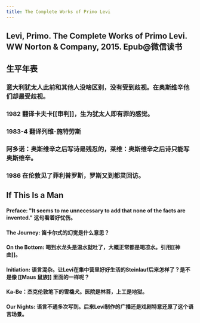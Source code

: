 ```yaml
---
title: The Complete Works of Primo Levi
---
```


## Levi, Primo. The Complete Works of Primo Levi. WW Norton & Company, 2015. Epub@微信读书

## 生平年表
### 意大利犹太人此前和其他人没啥区别，没有受到歧视。在奥斯维辛他们却最受歧视。
### 1982 翻译卡夫卡[[审判]]，生为犹太人即有罪的感觉。
### 1983-4 翻译列维-施特劳斯
### 阿多诺：奥斯维辛之后写诗是残忍的，莱维：奥斯维辛之后诗只能写奥斯维辛。
### 1986 在伦敦见了菲利普罗斯，罗斯又到都灵回访。
## If This Is a Man
#### Preface: "It seems to me unnecessary to add that none of the facts are invented." 这句看着好忧伤。
#### The Journey: 笛卡尔式的幻觉是什么意思？
#### On the Bottom: 喝到水龙头是温水就吐了，大概正常都是喝凉水。引用[[神曲]]。
#### Initiation: 语言混杂。让Levi在集中营里好好生活的Steinlauf后来怎样了？是不是像 [[Maus 鼠族]] 里面的一样呢？
#### Ka-Be：杰克伦敦笔下的雪橇犬。医院是林菩，上工是地狱。
#### Our Nights: 语言不通多次写到。后来Levi制作的广播还是戏剧特意还原了这个语言场景。
####
